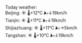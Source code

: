 Today weather:  
Beijing: ☀️   🌡️+12°C 🌬️↓19km/h  
Tianjin: ☀️   🌡️+11°C 🌬️↓19km/h  
Shijiazhuang: ☀️   🌡️+11°C 🌬️→5km/h  
Tangshan: ☀️   🌡️+10°C 🌬️↓19km/h  
